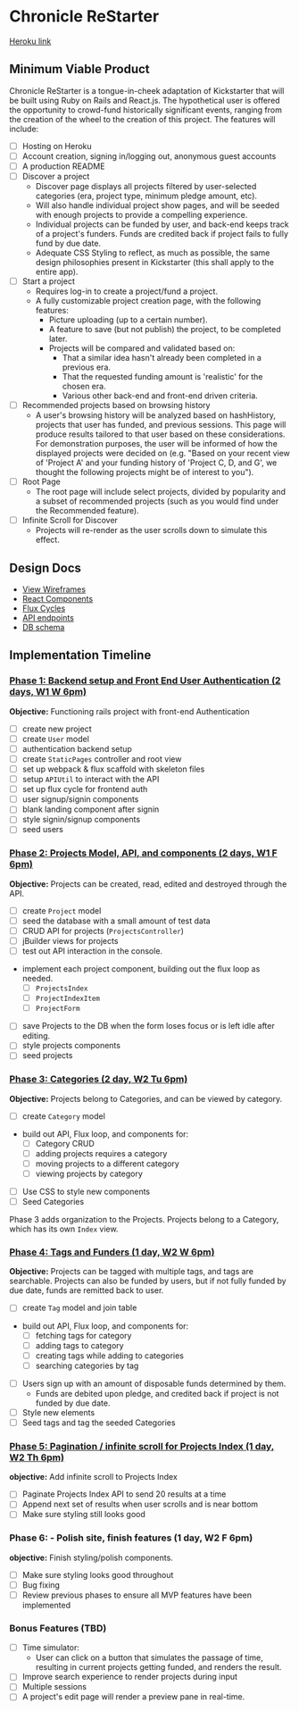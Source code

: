 # Chronicle ReStarter

[Heroku link][heroku]

[heroku]: http://chronicle-restarter.herokuapp.com

## Minimum Viable Product

Chronicle ReStarter is a tongue-in-cheek adaptation of Kickstarter that will be built using Ruby on Rails and React.js. The hypothetical user is offered the opportunity to crowd-fund historically significant events, ranging from the creation of the wheel to the creation of this project. The features will include:

- [ ] Hosting on Heroku
- [ ] Account creation, signing in/logging out, anonymous guest accounts
- [ ] A production README
- [ ] Discover a project
  - Discover page displays all projects filtered by user-selected categories (era, project type, minimum pledge amount, etc).
  - Will also handle individual project show pages, and will be seeded with enough projects to provide a compelling experience.
  - Individual projects can be funded by user, and back-end keeps track of a project's funders. Funds are credited back if project fails to fully fund by due date.
  - Adequate CSS Styling to reflect, as much as possible, the same design philosophies present in Kickstarter (this shall apply to the entire app).
- [ ] Start a project
  - Requires log-in to create a project/fund a project.
  - A fully customizable project creation page, with the following features:
    - Picture uploading (up to a certain number).
    - A feature to save (but not publish) the project, to be completed later.
    - Projects will be compared and validated based on:
      - That a similar idea hasn't already been completed in a previous era.
      - That the requested funding amount is 'realistic' for the chosen era.
      - Various other back-end and front-end driven criteria.
- [ ] Recommended projects based on browsing history
  - A user's browsing history will be analyzed based on hashHistory, projects that user has funded, and previous sessions. This page will produce results tailored to that user based on these considerations. For demonstration purposes, the user will be informed of how the displayed projects were decided on (e.g. "Based on your recent view of 'Project A' and your funding history of 'Project C, D, and G', we thought the following projects might be of interest to you").
- [ ] Root Page
  - The root page will include select projects, divided by popularity and a subset of recommended projects (such as you would find under the Recommended feature).
- [ ] Infinite Scroll for Discover
  - Projects will re-render as the user scrolls down to simulate this effect.

## Design Docs
* [View Wireframes][views]
* [React Components][components]
* [Flux Cycles][flux-cycles]
* [API endpoints][api-endpoints]
* [DB schema][schema]

[views]: docs/views.md
[components]: docs/components.md
[flux-cycles]: docs/flux-cycles.md
[api-endpoints]: docs/api-endpoints.md
[schema]: docs/schema.md

## Implementation Timeline

### [Phase 1: Backend setup and Front End User Authentication (2 days, W1 W 6pm)][phase-one]

**Objective:** Functioning rails project with front-end Authentication

- [ ] create new project
- [ ] create `User` model
- [ ] authentication backend setup
- [ ] create `StaticPages` controller and root view
- [ ] set up webpack & flux scaffold with skeleton files
- [ ] setup `APIUtil` to interact with the API
- [ ] set up flux cycle for frontend auth
- [ ] user signup/signin components
- [ ] blank landing component after signin
- [ ] style signin/signup components
- [ ] seed users

### [Phase 2: Projects Model, API, and components (2 days, W1 F 6pm)][phase-two]

**Objective:** Projects can be created, read, edited and destroyed through the API.

- [ ] create `Project` model
- [ ] seed the database with a small amount of test data
- [ ] CRUD API for projects (`ProjectsController`)
- [ ] jBuilder views for projects
- [ ] test out API interaction in the console.
- implement each project component, building out the flux loop as needed.
  - [ ] `ProjectsIndex`
  - [ ] `ProjectIndexItem`
  - [ ] `ProjectForm`
- [ ] save Projects to the DB when the form loses focus or is left idle after editing.
- [ ] style projects components
- [ ] seed projects

### [Phase 3: Categories (2 day, W2 Tu 6pm)][phase-three]

**Objective:** Projects belong to Categories, and can be viewed by category.

- [ ] create `Category` model
- build out API, Flux loop, and components for:
  - [ ] Category CRUD
  - [ ] adding projects requires a category
  - [ ] moving projects to a different category
  - [ ] viewing projects by category
- [ ] Use CSS to style new components
- [ ] Seed Categories

Phase 3 adds organization to the Projects. Projects belong to a Category, which has its own `Index` view.

### [Phase 4: Tags and Funders (1 day, W2 W 6pm)][phase-four]

**Objective:** Projects can be tagged with multiple tags, and tags are searchable. Projects can also be funded by users, but if not fully funded by due date, funds are remitted back to user.

- [ ] create `Tag` model and join table
- build out API, Flux loop, and components for:
  - [ ] fetching tags for category
  - [ ] adding tags to category
  - [ ] creating tags while adding to categories
  - [ ] searching categories by tag
- [ ] Users sign up with an amount of disposable funds determined by them.
  - Funds are debited upon pledge, and credited back if project is not funded by due date.
- [ ] Style new elements
- [ ] Seed tags and tag the seeded Categories

### [Phase 5: Pagination / infinite scroll for Projects Index (1 day, W2 Th 6pm)][phase-five]

**objective:** Add infinite scroll to Projects Index

- [ ] Paginate Projects Index API to send 20 results at a time
- [ ] Append next set of results when user scrolls and is near bottom
- [ ] Make sure styling still looks good

### Phase 6: - Polish site, finish features (1 day, W2 F 6pm)

**objective:** Finish styling/polish components.

- [ ] Make sure styling looks good throughout
- [ ] Bug fixing
- [ ] Review previous phases to ensure all MVP features have been implemented

### Bonus Features (TBD)
- [ ] Time simulator:
  - User can click on a button that simulates the passage of time, resulting in current projects getting funded, and renders the result.
- [ ] Improve search experience to render projects during input
- [ ] Multiple sessions
- [ ] A project's edit page will render a preview pane in real-time.

[phase-one]: docs/phases/phase1.md
[phase-two]: docs/phases/phase2.md
[phase-three]: docs/phases/phase3.md
[phase-four]: docs/phases/phase4.md
[phase-five]: docs/phases/phase5.md
